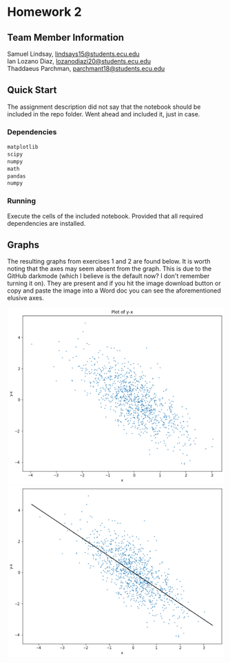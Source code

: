 # Homework 2

## Team Member Information

Samuel Lindsay, lindsays15@students.ecu.edu <br />
Ian Lozano Diaz, lozanodiazi20@students.ecu.edu <br />
Thaddaeus Parchman, parchmant18@students.ecu.edu <br />

## Quick Start

The assignment description did not say that the notebook should be included
in the repo folder. Went ahead and included it, just in case.

### Dependencies

``` python
matplotlib
scipy
numpy
math
pandas
numpy
```

### Running

Execute the cells of the included notebook. Provided that all required 
dependencies are installed. 

## Graphs

The resulting graphs from exercises 1 and 2 are found below. It is worth
noting that the axes may seem absent from the graph. This is due to 
the GitHub darkmode (which I believe is the default now? I don't remember
turning it on). They are present and if you hit the image download button
or copy and paste the image into a Word doc you can see the aforementioned
elusive axes.

![](ex_plot_1.png)
![](ex_plot_2.png)
